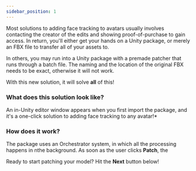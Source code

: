 ```yaml
---
sidebar_position: 1
---
```


Most solutions to adding face tracking to avatars usually involves contacting the creator of the edits and showing proof-of-purchase to gain access. In return, you'll either get your hands on a Unity package, or merely an FBX file to transfer all of your assets to.

In others, you may run into a Unity package with a premade patcher that runs through a batch file. The naming and the location of the original FBX needs to be exact, otherwise it will not work. 

With this new solution, it will solve **all** of this!

### What does this solution look like?

An in-Unity editor window appears when you first import the package, and it's a one-click solution to adding face tracking to any avatar!* 

### How does it work?

The package uses an Orchestrator system, in which all the processing happens in nthe background. As soon as the user clicks **Patch**, the 

Ready to start patching your model? Hit the **Next** button below!